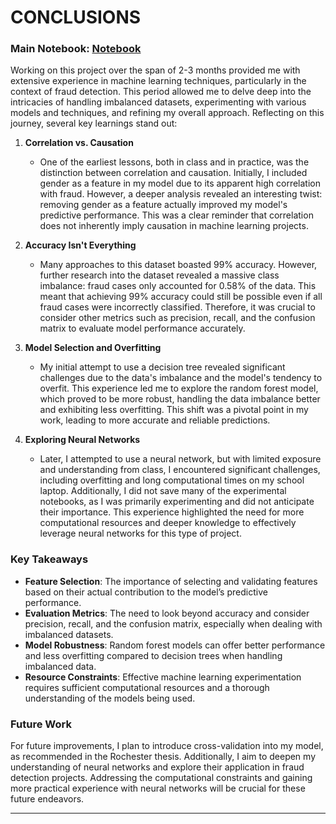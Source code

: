# CONCLUSIONS

### Main Notebook: [Notebook](fraudDetectionProject.ipynb)

Working on this project over the span of 2-3 months provided me with extensive experience in machine learning techniques, particularly in the context of fraud detection. This period allowed me to delve deep into the intricacies of handling imbalanced datasets, experimenting with various models and techniques, and refining my overall approach. Reflecting on this journey, several key learnings stand out:

1. **Correlation vs. Causation**
   - One of the earliest lessons, both in class and in practice, was the distinction between correlation and causation. Initially, I included gender as a feature in my model due to its apparent high correlation with fraud. However, a deeper analysis revealed an interesting twist: removing gender as a feature actually improved my model's predictive performance. This was a clear reminder that correlation does not inherently imply causation in machine learning projects.

2. **Accuracy Isn't Everything**
   - Many approaches to this dataset boasted 99% accuracy. However, further research into the dataset revealed a massive class imbalance: fraud cases only accounted for 0.58% of the data. This meant that achieving 99% accuracy could still be possible even if all fraud cases were incorrectly classified. Therefore, it was crucial to consider other metrics such as precision, recall, and the confusion matrix to evaluate model performance accurately.

3. **Model Selection and Overfitting**
   - My initial attempt to use a decision tree revealed significant challenges due to the data's imbalance and the model's tendency to overfit. This experience led me to explore the random forest model, which proved to be more robust, handling the data imbalance better and exhibiting less overfitting. This shift was a pivotal point in my work, leading to more accurate and reliable predictions.

4. **Exploring Neural Networks**
   - Later, I attempted to use a neural network, but with limited exposure and understanding from class, I encountered significant challenges, including overfitting and long computational times on my school laptop. Additionally, I did not save many of the experimental notebooks, as I was primarily experimenting and did not anticipate their importance. This experience highlighted the need for more computational resources and deeper knowledge to effectively leverage neural networks for this type of project.

### Key Takeaways

- **Feature Selection**: The importance of selecting and validating features based on their actual contribution to the model’s predictive performance.
- **Evaluation Metrics**: The need to look beyond accuracy and consider precision, recall, and the confusion matrix, especially when dealing with imbalanced datasets.
- **Model Robustness**: Random forest models can offer better performance and less overfitting compared to decision trees when handling imbalanced data.
- **Resource Constraints**: Effective machine learning experimentation requires sufficient computational resources and a thorough understanding of the models being used.

### Future Work

For future improvements, I plan to introduce cross-validation into my model, as recommended in the Rochester thesis. Additionally, I aim to deepen my understanding of neural networks and explore their application in fraud detection projects. Addressing the computational constraints and gaining more practical experience with neural networks will be crucial for these future endeavors.

---
